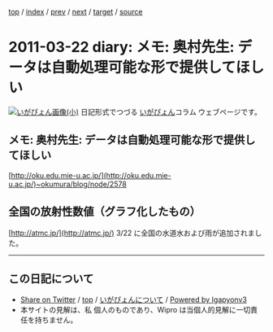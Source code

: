[top](../index.html) 
 / [index](index.html) 
 / [prev](ig110321.html) 
 / [next](ig110323.html) 
 / [target](http://www.igapyon.jp/igapyon/diary/2011/ig110322.html) 
 / [source](https://github.com/igapyon/diary/blob/master/2011/ig110322.src.md) 

2011-03-22 diary: メモ: 奥村先生: データは自動処理可能な形で提供してほしい
=====================================================================================================
[![いがぴょん画像(小)](http://www.igapyon.jp/igapyon/diary/images/iga200306s.jpg "いがぴょん")](http://www.igapyon.jp/igapyon/diary/memo/memoigapyon.html) 日記形式でつづる [いがぴょん](http://www.igapyon.jp/igapyon/diary/memo/memoigapyon.html)コラム ウェブページです。

## メモ: 奥村先生: データは自動処理可能な形で提供してほしい

[http://oku.edu.mie-u.ac.jp/](http://oku.edu.mie-u.ac.jp/)~okumura/blog/node/2578


## 全国の放射性数値（グラフ化したもの）

[http://atmc.jp/](http://atmc.jp/)
3/22 に全国の水道水および雨が追加されました。


----------------------------------------------------------------------------------------------------

## この日記について

* [Share on Twitter](https://twitter.com/intent/tweet?hashtags=igapyon%2Cdiary%2C%E3%81%84%E3%81%8C%E3%81%B4%E3%82%87%E3%82%93&text=%E3%83%A1%E3%83%A2%3A+%E5%A5%A5%E6%9D%91%E5%85%88%E7%94%9F%3A+%E3%83%87%E3%83%BC%E3%82%BF%E3%81%AF%E8%87%AA%E5%8B%95%E5%87%A6%E7%90%86%E5%8F%AF%E8%83%BD%E3%81%AA%E5%BD%A2%E3%81%A7%E6%8F%90%E4%BE%9B%E3%81%97%E3%81%A6%E3%81%BB%E3%81%97%E3%81%84&url=http%3A%2F%2Fwww.igapyon.jp%2Figapyon%2Fdiary%2F2011%2Fig110322.html) / [top](../index.html) / [いがぴょんについて](http://www.igapyon.jp/igapyon/diary/memo/memoigapyon.html) / [Powered by Igapyonv3](https://github.com/igapyon/igapyonv3)
* 本サイトの見解は、私 個人のものであり、Wipro は当個人的見解に一切責任を持ちません。 
